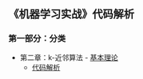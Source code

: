 ## 《机器学习实战》代码解析

###  第一部分：分类

- 第二章：k-近邻算法
  		- [基本理论](https://github.com/TonyJent/myMachineLearning/blob/master/docs/%E6%9C%BA%E5%99%A8%E5%AD%A6%E4%B9%A0-k-%E8%BF%91%E9%82%BB%E7%AE%97%E6%B3%95.md)
  - [代码解析](https://github.com/TonyJent/myMachineLearning/tree/master/02_kNN)





